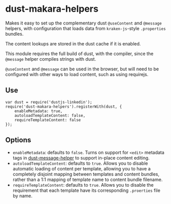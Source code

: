 dust-makara-helpers
===================

Makes it easy to set up the complementary dust `@useContent` and `@message` helpers, with configuration that loads data from `kraken-js`-style `.properties` bundles.

The content lookups are stored in the dust cache if it is enabled.

This module requires the full build of dust, with the compiler, since the `@message` helper compiles strings with dust.

`@useContent` and `@message` can be used in the browser, but will need to be configured with other ways to load content, such as using requirejs.

Use
----

```
var dust = require('dustjs-linkedin');
require('dust-makara-helpers').registerWith(dust, {
    enableMetadata: true,
    autoloadTemplateContent: false,
    requireTemplateContent: false
});
```

Options
-------

* `enableMetadata`: defaults to `false`. Turns on support for `<edit>` metadata tags in [dust-message-helper] to support in-place content editing.
* `autoloadTemplateContent`: defaults to `true`. Allows you to disable automatic loading of content per template, allowing you to have a completely disjoint mapping between templates and content bundles, rather than a 1:1 mapping of template name to content bundle filename.
* `requireTemplateContent`: defaults to `true`. Allows you to disable the requirement
that each template have its corresponding `.proerties` file by name.

[dust-message-helper]: https://github.com/krakenjs/dust-message-helper
